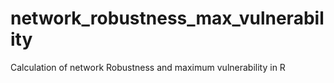 # network_robustness_max_vulnerability
Calculation of network Robustness and maximum vulnerability in R
